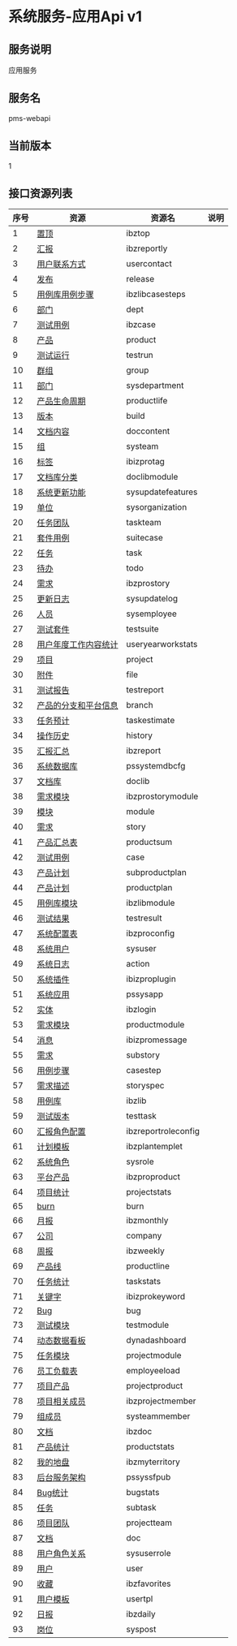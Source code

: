 
# 系统服务-应用Api v1
## 服务说明
应用服务

## 服务名
pms-webapi

## 当前版本
1

## 接口资源列表
| 序号 | 资源 | 资源名 | 说明 |
| ---- | ---- | ---- | ---- |
| 1 | [置顶](1/IbzTop) | ibztop |  |
| 2 | [汇报](1/IbzReportly) | ibzreportly |  |
| 3 | [用户联系方式](1/UserContact) | usercontact |  |
| 4 | [发布](1/Release) | release |  |
| 5 | [用例库用例步骤](1/IbzLibCaseSteps) | ibzlibcasesteps |  |
| 6 | [部门](1/Dept) | dept |  |
| 7 | [测试用例](1/IbzCase) | ibzcase |  |
| 8 | [产品](1/Product) | product |  |
| 9 | [测试运行](1/TestRun) | testrun |  |
| 10 | [群组](1/Group) | group |  |
| 11 | [部门](1/SysDepartment) | sysdepartment |  |
| 12 | [产品生命周期](1/ProductLife) | productlife |  |
| 13 | [版本](1/Build) | build |  |
| 14 | [文档内容](1/DocContent) | doccontent |  |
| 15 | [组](1/SysTeam) | systeam |  |
| 16 | [标签](1/IBIZProTag) | ibizprotag |  |
| 17 | [文档库分类](1/DocLibModule) | doclibmodule |  |
| 18 | [系统更新功能](1/SysUpdateFeatures) | sysupdatefeatures |  |
| 19 | [单位](1/SysOrganization) | sysorganization |  |
| 20 | [任务团队](1/TaskTeam) | taskteam |  |
| 21 | [套件用例](1/SuiteCase) | suitecase |  |
| 22 | [任务](1/Task) | task |  |
| 23 | [待办](1/Todo) | todo |  |
| 24 | [需求](1/IBZProStory) | ibzprostory |  |
| 25 | [更新日志](1/SysUpdateLog) | sysupdatelog |  |
| 26 | [人员](1/SysEmployee) | sysemployee |  |
| 27 | [测试套件](1/TestSuite) | testsuite |  |
| 28 | [用户年度工作内容统计](1/UserYearWorkStats) | useryearworkstats |  |
| 29 | [项目](1/Project) | project |  |
| 30 | [附件](1/File) | file |  |
| 31 | [测试报告](1/TestReport) | testreport |  |
| 32 | [产品的分支和平台信息](1/Branch) | branch |  |
| 33 | [任务预计](1/TaskEstimate) | taskestimate |  |
| 34 | [操作历史](1/History) | history |  |
| 35 | [汇报汇总](1/IbzReport) | ibzreport |  |
| 36 | [系统数据库](1/PSSystemDBCfg) | pssystemdbcfg |  |
| 37 | [文档库](1/DocLib) | doclib |  |
| 38 | [需求模块](1/IBZProStoryModule) | ibzprostorymodule |  |
| 39 | [模块](1/Module) | module |  |
| 40 | [需求](1/Story) | story |  |
| 41 | [产品汇总表](1/ProductSum) | productsum |  |
| 42 | [测试用例](1/Case) | case |  |
| 43 | [产品计划](1/SubProductPlan) | subproductplan |  |
| 44 | [产品计划](1/ProductPlan) | productplan |  |
| 45 | [用例库模块](1/IbzLibModule) | ibzlibmodule |  |
| 46 | [测试结果](1/TestResult) | testresult |  |
| 47 | [系统配置表](1/IbzproConfig) | ibzproconfig |  |
| 48 | [系统用户](1/SysUser) | sysuser |  |
| 49 | [系统日志](1/Action) | action |  |
| 50 | [系统插件](1/IBIZProPlugin) | ibizproplugin |  |
| 51 | [系统应用](1/PSSysApp) | pssysapp |  |
| 52 | [实体](1/IbzLogin) | ibzlogin |  |
| 53 | [需求模块](1/ProductModule) | productmodule |  |
| 54 | [消息](1/IBIZProMessage) | ibizpromessage |  |
| 55 | [需求](1/SubStory) | substory |  |
| 56 | [用例步骤](1/CaseStep) | casestep |  |
| 57 | [需求描述](1/StorySpec) | storyspec |  |
| 58 | [用例库](1/IbzLib) | ibzlib |  |
| 59 | [测试版本](1/TestTask) | testtask |  |
| 60 | [汇报角色配置](1/IbzReportRoleConfig) | ibzreportroleconfig |  |
| 61 | [计划模板](1/IbzPlanTemplet) | ibzplantemplet |  |
| 62 | [系统角色](1/SysRole) | sysrole |  |
| 63 | [平台产品](1/IBZProProduct) | ibzproproduct |  |
| 64 | [项目统计](1/ProjectStats) | projectstats |  |
| 65 | [burn](1/Burn) | burn |  |
| 66 | [月报](1/IbzMonthly) | ibzmonthly |  |
| 67 | [公司](1/Company) | company |  |
| 68 | [周报](1/IbzWeekly) | ibzweekly |  |
| 69 | [产品线](1/ProductLine) | productline |  |
| 70 | [任务统计](1/TaskStats) | taskstats |  |
| 71 | [关键字](1/IBIZProKeyword) | ibizprokeyword |  |
| 72 | [Bug](1/Bug) | bug |  |
| 73 | [测试模块](1/TestModule) | testmodule |  |
| 74 | [动态数据看板](1/DynaDashboard) | dynadashboard |  |
| 75 | [任务模块](1/ProjectModule) | projectmodule |  |
| 76 | [员工负载表](1/EmpLoyeeload) | employeeload |  |
| 77 | [项目产品](1/ProjectProduct) | projectproduct |  |
| 78 | [项目相关成员](1/IbzProjectMember) | ibzprojectmember |  |
| 79 | [组成员](1/SysTeamMember) | systeammember |  |
| 80 | [文档](1/IBzDoc) | ibzdoc |  |
| 81 | [产品统计](1/ProductStats) | productstats |  |
| 82 | [我的地盘](1/IbzMyTerritory) | ibzmyterritory |  |
| 83 | [后台服务架构](1/PSSysSFPub) | pssyssfpub |  |
| 84 | [Bug统计](1/BugStats) | bugstats |  |
| 85 | [任务](1/SubTask) | subtask |  |
| 86 | [项目团队](1/ProjectTeam) | projectteam |  |
| 87 | [文档](1/Doc) | doc |  |
| 88 | [用户角色关系](1/SysUserRole) | sysuserrole |  |
| 89 | [用户](1/User) | user |  |
| 90 | [收藏](1/IbzFavorites) | ibzfavorites |  |
| 91 | [用户模板](1/UserTpl) | usertpl |  |
| 92 | [日报](1/IbzDaily) | ibzdaily |  |
| 93 | [岗位](1/SysPost) | syspost |  |

